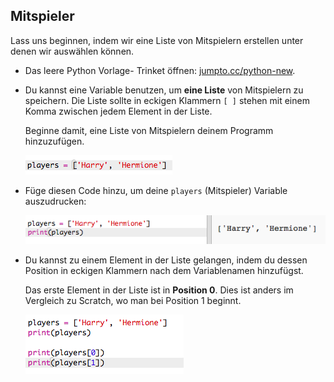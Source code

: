 ## Mitspieler

Lass uns beginnen, indem wir eine Liste von Mitspielern erstellen unter denen wir auswählen können.

+ Das leere Python Vorlage- Trinket öffnen: <a href="http://jumpto.cc/python-new" target="_blank">jumpto.cc/python-new</a>. 

+ Du kannst eine Variable benutzen, um __eine Liste__ von Mitspielern zu speichern. Die Liste sollte in eckigen Klammern `[ ]` stehen mit einem Komma zwischen jedem Element in der Liste. 

	Beginne damit, eine Liste von Mitspielern deinem Programm hinzuzufügen.

	![screenshot](images/team-create-players.png)

+ Füge diesen Code hinzu, um deine `players` (Mitspieler) Variable auszudrucken:

	![screenshot](images/team-print-players.png)

+ Du kannst zu einem Element in der Liste gelangen, indem du dessen Position in eckigen Klammern nach dem Variablenamen hinzufügst.

	Das erste Element in der Liste ist in __Position 0__. Dies ist anders im Vergleich zu Scratch, wo man bei Position 1 beginnt.

	![screenshot](images/team-print-players-index.png)


